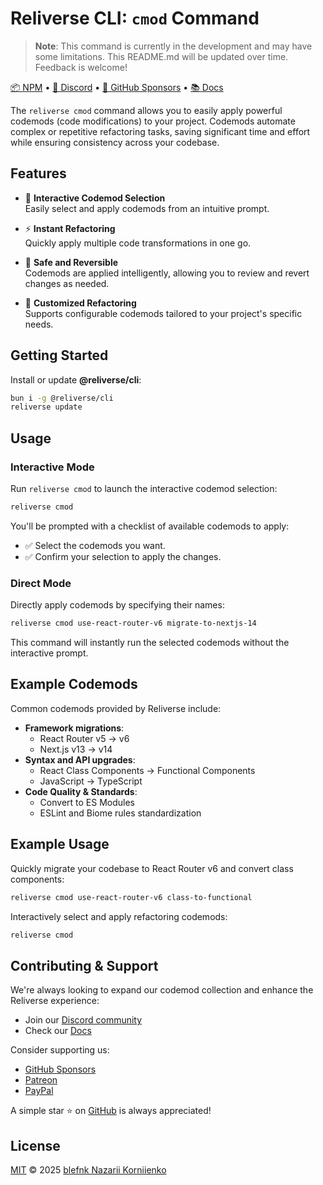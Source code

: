 # Reliverse CLI: `cmod` Command

> **Note**: This command is currently in the development and may have some limitations. This README.md will be updated over time. Feedback is welcome!

[📦 NPM](https://npmjs.com/@reliverse/cli) • [💬 Discord](https://discord.gg/Pb8uKbwpsJ) • [💖 GitHub Sponsors](https://github.com/sponsors/blefnk) • [📚 Docs](https://docs.reliverse.org/cli)

The `reliverse cmod` command allows you to easily apply powerful codemods (code modifications) to your project. Codemods automate complex or repetitive refactoring tasks, saving significant time and effort while ensuring consistency across your codebase.

## Features

- 🧩 **Interactive Codemod Selection**  
  Easily select and apply codemods from an intuitive prompt.

- ⚡ **Instant Refactoring**  
  Quickly apply multiple code transformations in one go.

- 🚀 **Safe and Reversible**  
  Codemods are applied intelligently, allowing you to review and revert changes as needed.

- 🎯 **Customized Refactoring**  
  Supports configurable codemods tailored to your project's specific needs.

## Getting Started

Install or update **@reliverse/cli**:

```sh
bun i -g @reliverse/cli
reliverse update
```

## Usage

### Interactive Mode

Run `reliverse cmod` to launch the interactive codemod selection:

```sh
reliverse cmod
```

You'll be prompted with a checklist of available codemods to apply:

- ✅ Select the codemods you want.
- ✅ Confirm your selection to apply the changes.

### Direct Mode

Directly apply codemods by specifying their names:

```sh
reliverse cmod use-react-router-v6 migrate-to-nextjs-14
```

This command will instantly run the selected codemods without the interactive prompt.

## Example Codemods

Common codemods provided by Reliverse include:

- **Framework migrations**:
  - React Router v5 → v6
  - Next.js v13 → v14
- **Syntax and API upgrades**:
  - React Class Components → Functional Components
  - JavaScript → TypeScript
- **Code Quality & Standards**:
  - Convert to ES Modules
  - ESLint and Biome rules standardization

## Example Usage

Quickly migrate your codebase to React Router v6 and convert class components:

```sh
reliverse cmod use-react-router-v6 class-to-functional
```

Interactively select and apply refactoring codemods:

```sh
reliverse cmod
```

## Contributing & Support

We're always looking to expand our codemod collection and enhance the Reliverse experience:

- Join our [Discord community](https://discord.gg/Pb8uKbwpsJ)
- Check our [Docs](https://docs.reliverse.org/cli)

Consider supporting us:

- [GitHub Sponsors](https://github.com/sponsors/blefnk)
- [Patreon](https://patreon.com/blefnk)
- [PayPal](https://paypal.me/blefony)

A simple star ⭐ on [GitHub](https://github.com/reliverse/cli) is always appreciated!

## License

[MIT](LICENSE) © 2025 [blefnk Nazarii Korniienko](https://github.com/blefnk)
